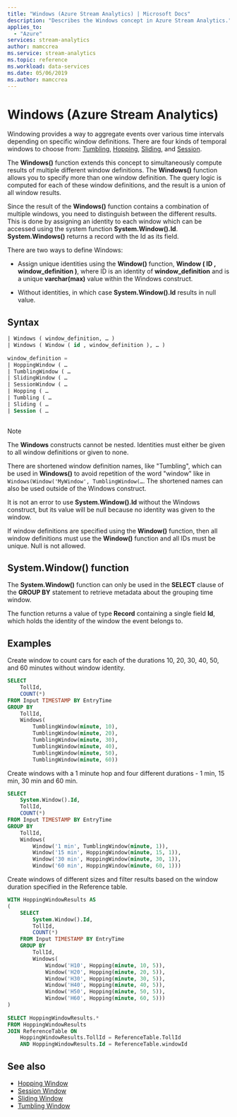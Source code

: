 ```yaml
---
title: "Windows (Azure Stream Analytics) | Microsoft Docs"
description: "Describes the Windows concept in Azure Stream Analytics."
applies_to: 
  - "Azure"
services: stream-analytics
author: mamccrea
ms.service: stream-analytics
ms.topic: reference
ms.workload: data-services
ms.date: 05/06/2019
ms.author: mamccrea
---
```


# Windows (Azure Stream Analytics)

Windowing provides a way to aggregate events over various time intervals depending on specific window definitions. There are four kinds of temporal windows to choose from: [Tumbling](tumbling-window-azure-stream-analytics.md), [Hopping](hopping-window-azure-stream-analytics.md), [Sliding](sliding-window-azure-stream-analytics.md), and [Session](session-window-azure-stream-analytics.md).

The **Windows()** function extends this concept to simultaneously compute results of multiple different window definitions. The **Windows()** function allows you to specify more than one window definition. The query logic is computed for each of these window definitions, and the result is a union of all window results.

Since the result of the **Windows()** function contains a combination of multiple windows, you need to distinguish between the different results. This is done by assigning an identity to each window which can be accessed using the system function **System.Window().Id**. **System.Windows()** returns a record with the Id as its field.

There are two ways to define Windows:

* Assign unique identities using the **Window()** function, **Window ( ID , window_definition )**, where ID is an identity of **window_definition** and is a unique **varchar(max)** value within the Windows construct.

* Without identities, in which case **System.Window().Id** results in null value.
  
 ## Syntax  
  
```SQL   
| Windows ( window_definition, … ) 
| Windows ( Window ( id , window_definition ), … ) 
 
window_definition = 
| HoppingWindow ( … 
| TumblingWindow ( … 
| SlidingWindow ( … 
| SessionWindow ( … 
| Hopping ( … 
| Tumbling ( … 
| Sliding ( … 
| Session ( …  
  
```  
  
> [!NOTE]  
>  The **Windows** constructs cannot be nested. Identities must either be given to all window definitions or given to none. 

There are shortened window definition names, like "Tumbling", which can be used in **Windows()** to avoid repetition of the word "window" like in `Windows(Window('MyWindow', TumblingWindow(…`. The shortened names can also be used outside of the Windows construct.

It is not an error to use **System.Window().Id** without the Windows construct, but its value will be null because no identity was given to the window.

If window definitions are specified using the **Window()** function, then all window definitions must use the **Window()** function and all IDs must be unique. Null is not allowed.
  
## System.Window() function

The **System.Window()** function can only be used in the **SELECT** clause of the **GROUP BY** statement to retrieve metadata about the grouping time window.

The function returns a value of type **Record** containing a single field **Id**, which holds the identity of the window the event belongs to.
  
## Examples  
  
Create window to count cars for each of the durations 10, 20, 30, 40, 50, and 60 minutes without window identity. 

```SQL  
SELECT 
    TollId, 
    COUNT(*) 
FROM Input TIMESTAMP BY EntryTime 
GROUP BY 
    TollId, 
    Windows( 
        TumblingWindow(minute, 10), 
        TumblingWindow(minute, 20), 
        TumblingWindow(minute, 30), 
        TumblingWindow(minute, 40), 
        TumblingWindow(minute, 50), 
        TumblingWindow(minute, 60)) 
```  
  
Create windows with a 1 minute hop and four different durations - 1 min, 15 min, 30 min and 60 min.

```SQL
SELECT 
    System.Window().Id, 
    TollId, 
    COUNT(*) 
FROM Input TIMESTAMP BY EntryTime 
GROUP BY 
    TollId, 
    Windows( 
        Window('1 min', TumblingWindow(minute, 1)), 
        Window('15 min', HoppingWindow(minute, 15, 1)), 
        Window('30 min', HoppingWindow(minute, 30, 1)), 
        Window('60 min', HoppingWindow(minute, 60, 1))) 
```

Create windows of different sizes and filter results based on the window duration specified in the Reference table.

```SQL
WITH HoppingWindowResults AS
( 
    SELECT 
        System.Window().Id, 
        TollId, 
        COUNT(*) 
    FROM Input TIMESTAMP BY EntryTime 
    GROUP BY 
        TollId, 
        Windows( 
            Window('H10', Hopping(minute, 10, 5)), 
            Window('H20', Hopping(minute, 20, 5)), 
            Window('H30', Hopping(minute, 30, 5)), 
            Window('H40', Hopping(minute, 40, 5)), 
            Window('H50', Hopping(minute, 50, 5)), 
            Window('H60', Hopping(minute, 60, 5))) 
) 
 
SELECT HoppingWindowResults.* 
FROM HoppingWindowResults 
JOIN ReferenceTable ON  
    HoppingWindowResults.TollId = ReferenceTable.TollId 
    AND HoppingWindowResults.Id = ReferenceTable.windowId  

```

## See also

* [Hopping Window](hopping-window-azure-stream-analytics.md)
* [Session Window](session-window-azure-stream-analytics.md)
* [Sliding Window](sliding-window-azure-stream-analytics.md)
* [Tumbling Window](tumbling-window-azure-stream-analytics.md)

